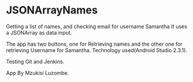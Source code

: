# JSONArrayNames
Getting a list of names, and checking email for username Samantha
It uses a JSONArray as data input.

The app has two buttons, one for Retrieving names and the other one for retrieving Username for Samantha.
Technology used(Android Studio 2.3.1).

Testing Git and Jenkins.

App By Mzukisi Luzombe.
